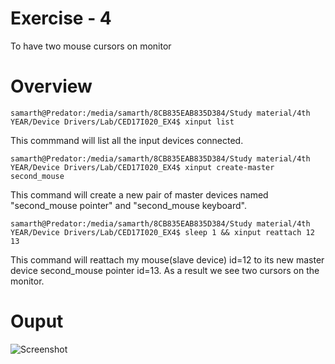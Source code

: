 # Exercise - 4
To have two mouse cursors on monitor
# Overview
```
samarth@Predator:/media/samarth/8CB835EAB835D384/Study material/4th YEAR/Device Drivers/Lab/CED17I020_EX4$ xinput list
```
This commmand will list all the input devices connected.
```
samarth@Predator:/media/samarth/8CB835EAB835D384/Study material/4th YEAR/Device Drivers/Lab/CED17I020_EX4$ xinput create-master second_mouse
```
This command will create a new pair of master devices named "second_mouse pointer" and "second_mouse keyboard".
```
samarth@Predator:/media/samarth/8CB835EAB835D384/Study material/4th YEAR/Device Drivers/Lab/CED17I020_EX4$ sleep 1 && xinput reattach 12 13
```
This command will reattach my mouse(slave device) id=12 to its new master device second_mouse pointer id=13. As a result we see two cursors on the monitor.
# Ouput
![Screenshot](Output_4.png)
